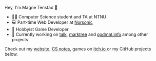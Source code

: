 Hey, I'm Magne Tenstad 👋

- 👨‍🎓 Computer Science student and TA at NTNU
- 💻 Part-time Web Developer at [Norsonic](https://web2.norsonic.com/)
- 👾 Hobbyist Game Developer
- 📌 Currently working on [talk](https://github.com/magnetenstad/talk), [marktree](https://github.com/magnetenstad/marktree) and [godmat.info](https://github.com/magnetenstad/godmat.info) among other projects

Check out my [website](https://magne.dev), [CS notes](https://magne.dev/docs/courses), games on [Itch.io ](https://magnetenstad.itch.io/) or my GitHub projects below.
